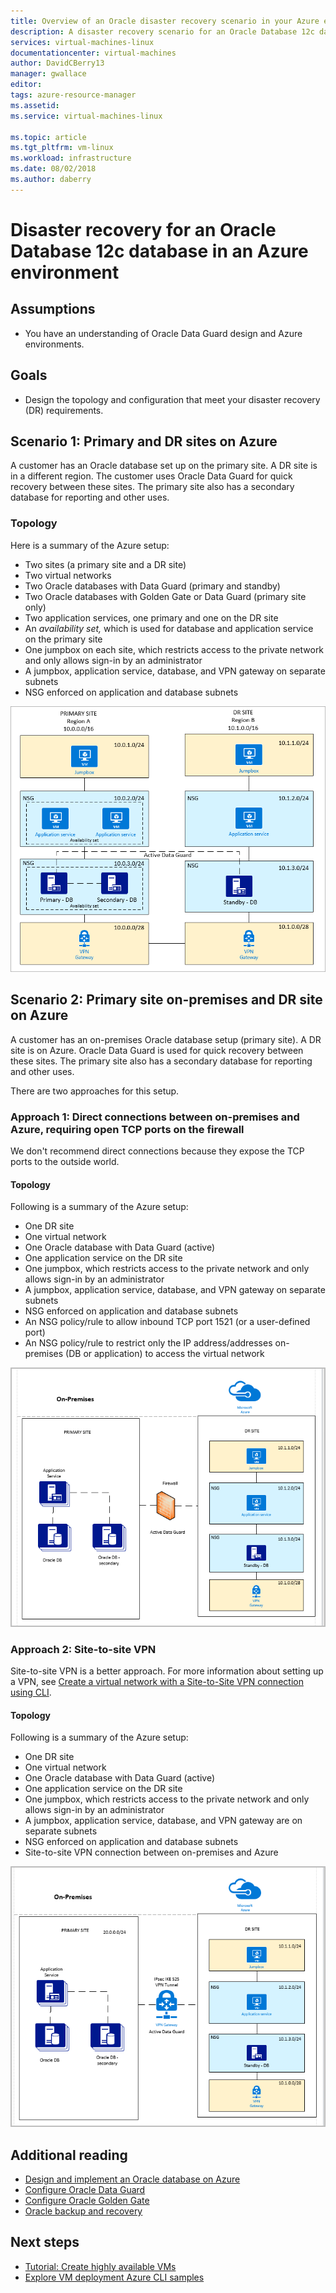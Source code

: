 ```yaml
---
title: Overview of an Oracle disaster recovery scenario in your Azure environment | Microsoft Docs
description: A disaster recovery scenario for an Oracle Database 12c database in your Azure environment
services: virtual-machines-linux
documentationcenter: virtual-machines
author: DavidCBerry13
manager: gwallace
editor: 
tags: azure-resource-manager
ms.assetid: 
ms.service: virtual-machines-linux

ms.topic: article
ms.tgt_pltfrm: vm-linux
ms.workload: infrastructure
ms.date: 08/02/2018
ms.author: daberry
---
```


# Disaster recovery for an Oracle Database 12c database in an Azure environment

## Assumptions

- You have an understanding of Oracle Data Guard design and Azure environments.


## Goals
- Design the topology and configuration that meet your disaster recovery (DR) requirements.

## Scenario 1: Primary and DR sites on Azure

A customer has an Oracle database set up on the primary site. A DR site is in a different region. The customer uses Oracle Data Guard for quick recovery between these sites. The primary site also has a secondary database for reporting and other uses. 

### Topology

Here is a summary of the Azure setup:

- Two sites (a primary site and a DR site)
- Two virtual networks
- Two Oracle databases with Data Guard (primary and standby)
- Two Oracle databases with Golden Gate or Data Guard (primary site only)
- Two application services, one primary and one on the DR site
- An *availability set,* which is used for database and application service on the primary site
- One jumpbox on each site, which restricts access to the private network and only allows sign-in by an administrator
- A jumpbox, application service, database, and VPN gateway on separate subnets
- NSG enforced on application and database subnets

![Screenshot of the DR topology page](./media/oracle-disaster-recovery/oracle_topology_01.png)

## Scenario 2: Primary site on-premises and DR site on Azure

A customer has an on-premises Oracle database setup (primary site). A DR site is on Azure. Oracle Data Guard is used for quick recovery between these sites. The primary site also has a secondary database for reporting and other uses. 

There are two approaches for this setup.

### Approach 1: Direct connections between on-premises and Azure, requiring open TCP ports on the firewall 

We don't recommend direct connections because they expose the TCP ports to the outside world.

#### Topology

Following is a summary of the Azure setup:

- One DR site 
- One virtual network
- One Oracle database with Data Guard (active)
- One application service on the DR site
- One jumpbox, which restricts access to the private network and only allows sign-in by an administrator
- A jumpbox, application service, database, and VPN gateway on separate subnets
- NSG enforced on application and database subnets
- An NSG policy/rule to allow inbound TCP port 1521 (or a user-defined port)
- An NSG policy/rule to restrict only the IP address/addresses on-premises (DB or application) to access the virtual network

![Screenshot of the DR topology page](./media/oracle-disaster-recovery/oracle_topology_02.png)

### Approach 2: Site-to-site VPN
Site-to-site VPN is a better approach. For more information about setting up a VPN, see [Create a virtual network with a Site-to-Site VPN connection using CLI](https://docs.microsoft.com/azure/vpn-gateway/vpn-gateway-howto-site-to-site-resource-manager-cli).

#### Topology

Following is a summary of the Azure setup:

- One DR site 
- One virtual network 
- One Oracle database with Data Guard (active)
- One application service on the DR site
- One jumpbox, which restricts access to the private network and only allows sign-in by an administrator
- A jumpbox, application service, database, and VPN gateway are on separate subnets
- NSG enforced on application and database subnets
- Site-to-site VPN connection between on-premises and Azure

![Screenshot of the DR topology page](./media/oracle-disaster-recovery/oracle_topology_03.png)

## Additional reading

- [Design and implement an Oracle database on Azure](oracle-design.md)
- [Configure Oracle Data Guard](configure-oracle-dataguard.md)
- [Configure Oracle Golden Gate](configure-oracle-golden-gate.md)
- [Oracle backup and recovery](oracle-backup-recovery.md)


## Next steps

- [Tutorial: Create highly available VMs](../../linux/create-cli-complete.md)
- [Explore VM deployment Azure CLI samples](../../linux/cli-samples.md)
